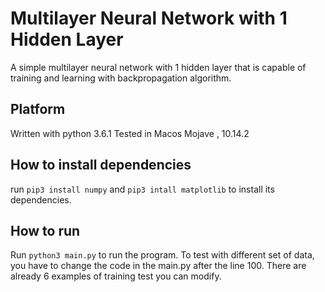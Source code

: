 # Multilayer Neural Network with 1 Hidden Layer
A simple multilayer neural network with 1 hidden layer that is capable of training and learning with backpropagation algorithm.

## Platform
Written with python 3.6.1
Tested in Macos Mojave , 10.14.2

## How to install dependencies
run
`pip3 install numpy`
and 
`pip3 intall matplotlib`
to install its dependencies.

## How to run
Run 
`python3 main.py`
to run the program. To test with different set of data, you have to change the code in the main.py after the line 100. There are already 6 examples of training test you can modify.
